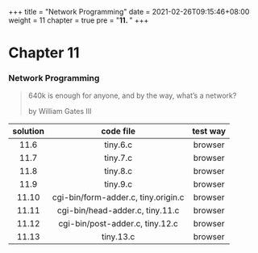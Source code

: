 +++
title = "Network Programming"
date = 2021-02-26T09:15:46+08:00
weight = 11
chapter = true
pre = "<b>11. </b>"
+++

# Chapter 11

### Network Programming

> 640k is enough for anyone, and by the way, what’s a network?
> 
> by William Gates III

|solution|code file|test way|
|:------:|:-------:|:------:|
|11.6|tiny.6.c|browser|
|11.7|tiny.7.c|browser|
|11.8|tiny.8.c|browser|
|11.9|tiny.9.c|browser|
|11.10|cgi-bin/form-adder.c, tiny.origin.c|browser|
|11.11|cgi-bin/head-adder.c, tiny.11.c|browser|
|11.12|cgi-bin/post-adder.c, tiny.12.c|browser|
|11.13|tiny.13.c|browser|
